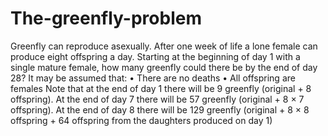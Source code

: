 # The-greenfly-problem
Greenfly can reproduce asexually. After one week of life a lone female can produce eight
offspring a day. Starting at the beginning of day 1 with a single mature female, how many
greenfly could there be by the end of day 28? It may be assumed that:
• There are no deaths
• All offspring are females
Note that at the end of day 1 there will be 9 greenfly (original + 8 offspring). At the end
of day 7 there will be 57 greenfly (original + 8 × 7 offspring). At the end of day 8 there
will be 129 greenfly (original + 8 × 8 offspring + 64 offspring from the daughters produced
on day 1)
